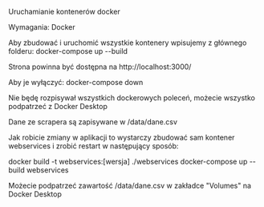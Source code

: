 Uruchamianie kontenerów docker

Wymagania:
Docker

Aby zbudować i uruchomić wszystkie kontenery wpisujemy z głównego folderu:
docker-compose up --build

Strona powinna być dostępna na http://localhost:3000/

Aby je wyłączyć:
docker-compose down


Nie będę rozpisywał wszystkich dockerowych poleceń, możecie wszystko podpatrzeć z Docker Desktop

Dane ze scrapera są zapisywane w /data/dane.csv



Jak robicie zmiany w aplikacji to wystarczy zbudować sam kontener webservices i zrobić restart w następujący sposób:

docker build -t webservices:[wersja] ./webservices
docker-compose up --build webservices


Możecie podpatrzeć zawartość /data/dane.csv w zakładce "Volumes" na Docker Desktop